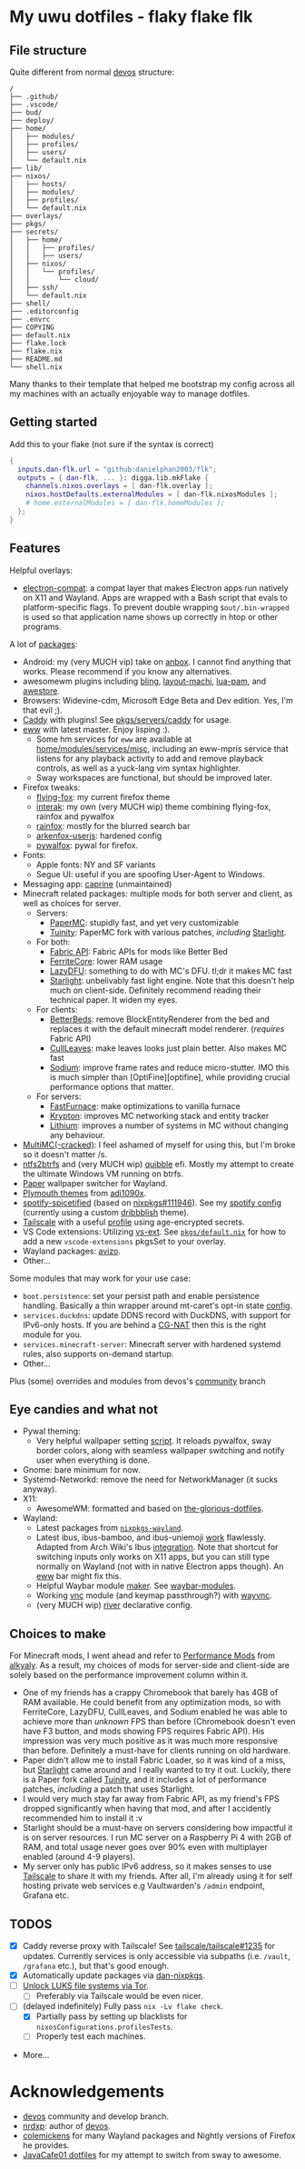 # My uwu dotfiles - flaky flake flk

## File structure

Quite different from normal [devos] structure:

```
/
├── .github/
├── .vscode/
├── bud/
├── deploy/
├── home/
│   ├── modules/
│   ├── profiles/
│   ├── users/
│   └── default.nix
├── lib/
├── nixos/
│   ├── hosts/
│   ├── modules/
│   ├── profiles/
│   └── default.nix
├── overlays/
├── pkgs/
├── secrets/
│   ├── home/
│   │   ├── profiles/
│   │   ├── users/
│   ├── nixos/
│   │   └── profiles/
│   │       └── cloud/
│   ├── ssh/
│   └── default.nix
├── shell/
├── .editorconfig
├── .envrc
├── COPYING
├── default.nix
├── flake.lock
├── flake.nix
├── README.md
└── shell.nix
```

Many thanks to their template that helped me bootstrap my config across all my machines with an actually enjoyable way to manage dotfiles.

## Getting started

Add this to your flake (not sure if the syntax is correct)
```nix
{
  inputs.dan-flk.url = "github:danielphan2003/flk";
  outputs = { dan-flk, ... }: digga.lib.mkFlake {
    channels.nixos.overlays = [ dan-flk.overlay ];
    nixos.hostDefaults.externalModules = [ dan-flk.nixosModules ];
    # home.externalModules = [ dan-flk.homeModules ];
  };
}
```

## Features

Helpful overlays:
- [electron-compat][electron-compat]: a compat layer that makes Electron apps run natively on X11 and Wayland.
  Apps are wrapped with a Bash script that evals to platform-specific flags. To prevent double wrapping `$out/.bin-wrapped` is used so that application name shows up correctly in htop or other programs.

A lot of [packages][pkgs]:
- Android: my (very MUCH vip) take on [anbox]. I cannot find anything that works. Please recommend if you know any alternatives.
- awesomewm plugins including [bling], [layout-machi], [lua-pam], and [awestore].
- Browsers: Widevine-cdm, Microsoft Edge Beta and Dev edition.
  Yes, I'm that evil ;).
- [Caddy][caddy] with plugins! See [pkgs/servers/caddy][caddy-with-plugins] for usage.
- [eww] with latest master. Enjoy lisping :).
  - Some hm services for `eww` are available at [home/modules/services/misc](./home/modules/services/misc), including an eww-mpris service that listens for any playback activity to add and remove playback controls, as well as a yuck-lang vim syntax highlighter.
  - Sway workspaces are functional, but should be improved later.
- Firefox tweaks:
  - [flying-fox]: my current firefox theme
  - [interak]: my own (very MUCH wip) theme combining flying-fox, rainfox and pywalfox
  - [rainfox]: mostly for the blurred search bar
  - [arkenfox-userjs]: hardened config
  - [pywalfox]: pywal for firefox.
- Fonts:
  - Apple fonts: NY and SF variants
  - Segue UI: useful if you are spoofing User-Agent to Windows.
- Messaging app: [caprine] (unmaintained)
- Minecraft related packages: multiple mods for both server and client, as well as choices for server.
  - Servers:
    - [PaperMC][papermc]: stupidly fast, and yet very customizable
    - [Tuinity][tuinity]: PaperMC fork with various patches, *including* [Starlight][starlight].
  - For both:
    - [Fabric API][fabric-api]: Fabric APIs for mods like Better Bed
    - [FerriteCore][ferrite-core]: lower RAM usage
    - [LazyDFU][lazydfu]: something to do with MC's DFU. tl;dr it makes MC fast
    - [Starlight][starlight]: unbelivably fast light engine. Note that this doesn't help much on client-side. Definitely recommend reading their technical paper. It widen my eyes.
  - For clients:
    - [BetterBeds][better-beds]: remove BlockEntityRenderer from the bed and replaces it with the default minecraft model renderer. (*requires* Fabric API)
    - [CullLeaves][cull-leaves]: make leaves looks just plain better. Also makes MC fast
    - [Sodium][sodium]: improve frame rates and reduce micro-stutter. IMO this is much simpler than [OptiFine][optifine], while providing crucial performance options that matter.
  - For servers:
    - [FastFurnace][fast-furnace]: make optimizations to vanilla furnace
    - [Krypton][krypton]: improves MC networking stack and entity tracker
    - [Lithium][lithium]: improves a number of systems in MC without changing any behaviour.
- [MultiMC(-cracked)][mmc-cracked]: I feel ashamed of myself for using this, but I'm broke so it doesn't matter /s.
- [ntfs2btrfs] and (very MUCH wip) [quibble][quibble] efi. Mostly my attempt to create the ultimate Windows VM running on btrfs.
- [Paper][paper] wallpaper switcher for Wayland.
- [Plymouth themes][plymouth-themes] from [adi1090x].
- [spotify-spicetified][my-spotify-spicetified] (based on [nixpkgs#111946][nixpkgs-spotify-spicetified]).
  See my [spotify config][my-spotify-config] (currently using a custom [dribbblish][ddt] theme).
- [Tailscale][tailscale] with a useful [profile][tailscale-profile] using age-encrypted secrets.
- VS Code extensions: Utilizing [vs-ext]. See [`pkgs/default.nix`][vs-ext-example] for how to add a new `vscode-extensions` pkgsSet to your overlay.
- Wayland packages: [avizo].
- Other...

Some modules that may work for your use case:
- `boot.persistence`: set your persist path and enable persistence handling. Basically a thin wrapper around mt-caret's opt-in state [config][optin-state].
- `services.duckdns`: update DDNS record with DuckDNS, with support for IPv6-only hosts. If you are behind a [CG-NAT][cg-nat] then this is the right module for you.
- `services.minecraft-server`: Minecraft server with hardened systemd rules, also supports on-demand startup.
- Other...

Plus (some) overrides and modules from devos's [community][devos-community] branch

## Eye candies and what not
- Pywal theming:
  - Very helpful wallpaper setting [script][wal-set]. It reloads pywalfox, sway border colors, along with seamless wallpaper switching and notify user when everything is done.
- Gnome: bare minimum for now.
- Systemd-Networkd: remove the need for NetworkManager (it sucks anyway).
- X11:
  - AwesomeWM: formatted and based on [the-glorious-dotfiles].
- Wayland:
  - Latest packages from [`nixpkgs-wayland`][nixpkgs-wayland].
  - Latest ibus, ibus-bamboo, and ibus-uniemoji [work][sway-startup] flawlessly. Adapted from Arch Wiki's Ibus [integration][arch-wiki-ibus]. Note that shortcut for switching inputs only works on X11 apps, but you can still type normally on Wayland (not with in native Electron apps though). An [eww] bar might fix this.
  - Helpful Waybar module [maker][waybar-module-maker]. See [waybar-modules][waybar-modules].
  - Working [vnc][wayvnc-hm] module (and keymap passthrough?) with [wayvnc].
  - (very MUCH wip) [river] declarative config.

## Choices to make

For Minecraft mods, I went ahead and refer to [Performance Mods][performance-mods] from [alkyaly]. As a result, my choices of mods for server-side and client-side are solely based on the performance improvement column within it.
- One of my friends has a crappy Chromebook that barely has 4GB of RAM available. He could benefit from any optimization mods, so with FerriteCore, LazyDFU, CullLeaves, and Sodium enabled he was able to achieve more than *unknown* FPS than before (Chromebook doesn't even have F3 button, and mods showing FPS requires Fabric API).
  His impression was very much positive as it was much more responsive than before. Definitely a must-have for clients running on old hardware.
- Paper didn't allow me to install Fabric Loader, so it was kind of a miss, but [Starlight][starlight] came around and I really wanted to try it out. Luckily, there is a Paper fork called [Tuinity][tuinity], and it includes a lot of performance patches, *including* a patch that uses Starlight.
- I would very much stay far away from Fabric API, as my friend's FPS dropped significantly when having that mod, and after I accidently recommended him to install it :v
- Starlight should be a must-have on servers considering how impactful it is on server resources. I run MC server on a Raspberry Pi 4 with 2GB of RAM, and total usage never goes over 90% even with multiplayer enabled (around 4-9 players).
- My server only has public IPv6 address, so it makes senses to use [Tailscale][tailscale] to share it with my friends. After all, I'm already using it for self hosting private web services e.g Vaultwarden's `/admin` endpoint, Grafana etc.

## TODOS
- [x] Caddy reverse proxy with Tailscale! See [tailscale/tailscale#1235][tailscale-reverse-proxy] for updates.
  Currently services is only accessible via subpaths (i.e. `/vault`, `/grafana` etc.), but that's good enough.
- [x] Automatically update packages via [dan-nixpkgs][dan-nixpkgs].
- [ ] [Unlock LUKS file systems via Tor][tor-luks-unlock].
  - [ ] Preferably via Tailscale would be even nicer.
- [ ] (delayed indefinitely) Fully pass `nix -Lv flake check`.
  - [x] Partially pass by setting up blacklists for `nixosConfigurations.profilesTests`.
  - [ ] Properly test each machines.
- More...

# Acknowledgements
- [devos] community and develop branch.
- [nrdxp]: author of [devos].
- [colemickens] for many Wayland packages and Nightly versions of Firefox he provides.
- [JavaCafe01 dotfiles][JavaCafe01-dotfiles] for my attempt to switch from sway to awesome.

[devos]: https://github.com/divnix/devos

[nrdxp]: https://github.com/nrdxp

[divnix-agenix]: https://github.com/divnix/devos/blob/develop/flake.nix#L23

[rage-v0.6.0-changelog]: https://github.com/str4d/rage/releases/tag/v0.6.0

[paper]: https://gitlab.com/snakedye/paper
[nvfetcher]: https://github.com/berberman/nvfetcher
[snui]: https://gitlab.com/snakedye/snui

[GTrunSec]: https://github.com/GTrunSec

[home-manager]: https://github.com/nix-community/home-manager/tree/d370447
[nrdxp-nixos]: https://github.com/nrdxp/nixpkgs/more-general-fsbefore
[impermanance]: https://github.com/nix-community/impermanance
[persistence-profile]: ./nixos/profiles/misc/persistence

[firefox-nightly]: https://github.com/colemickens/flake-firefox-nightly
[nixpkgs-wayland]: https://github.com/colemickens/nixpkgs-wayland

[electron-compat]: ./overlays/electron.nix

[pkgs]: ./pkgs

[nixpkgs-spotify-spicetified]: https://github.com/NixOS/nixpkgs/pull/111946
[my-spotify-spicetified]: ./pkgs/applications/audio/spotify-spicetified/default.nix
[my-spotify-config]: ./nixos/profiles/apps/spotify/default.nix
[ddt]: https://github.com/JulienMaille/dribbblish-dynamic-theme

[bling]: https://github.com/Nooo37/bling
[layout-machi]: https://github.com/xinhaoyuan/layout-machi
[lua-pam]: https://github.com/RMTT/lua-pam
[awestore]: https://github.com/K4rakara/awestore

[flying-fox]: https://github.com/akshat46/FlyingFox
[interak]: ./pkgs/data/misc/interak/default.nix
[rainfox]: https://github.com/1280px/rainfox
[arkenfox-userjs]: https://github.com/arkenfox/user.js
[pywalfox]: https://github.com/Frewacom/pywalfox-native

[caprine]: https://github.com/sindresorhus/caprine

[vs-ext]: https://github.com/divnix/vs-ext
[vs-ext-example]: ./pkgs/default.nix#L91

[caddy]: https://caddyserver.com
[caddy-with-plugins]: ./pkgs/servers/caddy/default.nix
[eww]: https://github.com/elkowar/eww

[plymouth-themes]: https://github.com/adi1090x/plymouth-themes
[adi1090x]: https://github.com/adi1090x

[ntfs2btrfs]: https://github.com/maharmstone/ntfs2btrfs
[quibble]: https://github.com/maharmstone/quibble

[paper]: https://gitlab.com/snakedye/paper

[mmc-cracked]: https://github.com/AfoninZ/MultiMC5-Cracked

[papermc]: https://papermc.io/
[tuinity]: https://github.com/Tuinity/Tuinity
[starlight]: https://github.com/PaperMC/Starlight
[fabric-api]: https://github.com/FabricMC/fabric
[ferrite-core]: https://github.com/malte0811/FerriteCore
[lazydfu]: https://github.com/astei/lazydfu
[better-beds]: https://github.com/TeamMidnightDust/BetterBeds
[cull-leaves]: https://github.com/TeamMidnightDust/CullLeaves
[sodium]: https://github.com/CaffeineMC/sodium-fabric
[fast-furnace]: https://github.com/Tfarcenim/FabricFastFurnace
[krypton]: https://github.com/astei/krypton
[lithium]: https://github.com/CaffeineMC/lithium-fabric

[tailscale]: https://tailscale.net
[tailscale-profile]: ./nixos/profiles/network/dns/tailscale/default.nix

[optin-state]: https://mt-caret.github.io/blog/posts/2020-06-29-optin-state.html

[cg-nat]: https://www.reddit.com/r/selfhosted/comments/9e707d/what_are_my_options_to_get_around_a_carrier_grade/

[devos-community]: https://github.com/divnix/devos/tree/community

[avizo]: https://github.com/misterdanb/avizo
[anbox]: https://github.com/anbox/anbox

[wal-set]: ./home/profiles/sway/config/scripts/wal-set.nix
[sway-startup]: ./home/profiles/sway/config/startup.nix
[the-glorious-dotfiles]: https://github.com/manilarome/the-glorious-dotfiles
[arch-wiki-ibus]: https://wiki.archlinux.org/title/IBus#Integration
[waybar-module-maker]: ./lib/pkgs-build/mkWaybarModule.nix
[waybar-modules]: ./home/profiles/sway/waybar/modules
[wayvnc-hm]: ./home/modules/services/misc/wayvnc.nix
[wayvnc]: https://github.com/any1/wayvnc
[river]: https://github.com/ifreund/river

[performance-mods]: https://gist.github.com/alkyaly/02830c560d15256855bc529e1e232e88
[alkyaly]: https://github.com/alkyaly

[wireguard]: https://www.wireguard.com

[tailscale-reverse-proxy]: https://github.com/tailscale/tailscale/issues/1235
[dan-nixpkgs]: https://github.com/danielphan2003/nixpkgs
[tor-luks-unlock]: https://nixos.wiki/wiki/Remote_LUKS_Unlocking

[colemickens]: https://github.com/colemickens
[JavaCafe01-dotfiles]: https://github.com/JavaCafe01/DotFiles
